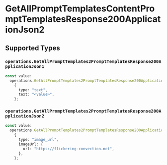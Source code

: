 # GetAllPromptTemplatesContentPromptTemplatesResponse200ApplicationJson2


## Supported Types

### `operations.GetAllPromptTemplates2PromptTemplatesResponse200ApplicationJson1`

```typescript
const value:
  operations.GetAllPromptTemplates2PromptTemplatesResponse200ApplicationJson1 =
    {
      type: "text",
      text: "<value>",
    };
```

### `operations.GetAllPromptTemplates2PromptTemplatesResponse200ApplicationJson2`

```typescript
const value:
  operations.GetAllPromptTemplates2PromptTemplatesResponse200ApplicationJson2 =
    {
      type: "image_url",
      imageUrl: {
        url: "https://flickering-convection.net",
      },
    };
```

